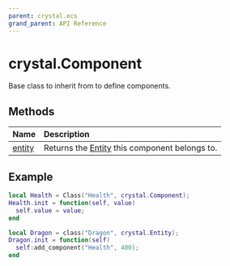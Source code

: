 ```yaml
---
parent: crystal.ecs
grand_parent: API Reference
---
```


# crystal.Component

Base class to inherit from to define components.

## Methods

| Name                       | Description                                             |
| :------------------------- | :------------------------------------------------------ |
| [entity](component_entity) | Returns the [Entity](entity) this component belongs to. |

## Example

```lua
local Health = Class("Health", crystal.Component);
Health.init = function(self, value)
  self.value = value;
end

local Dragon = class("Dragon", crystal.Entity);
Dragon.init = function(self)
  self:add_component("Health", 400);
end
```
